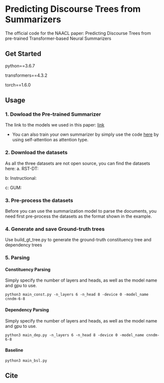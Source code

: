 # Predicting Discourse Trees from Summarizers
The official code for the NAACL paper: Predicting Discourse Trees from pre-trained  Transformer-based Neural Summarizers

## Get Started
python==3.6.7

transformers==4.3.2

torch==1.6.0

## Usage
### 1. Dowload the Pre-trained Summarizer 
The link to the models we used in this paper: [link]()
* You can also train your own summarizer by simply use the code [here]() by using self-attention as attention type.
### 2. Download the datasets
As all the three datasets are not open source, you can find the datasets here:
a. RST-DT: 

b: Instructional: 

c: GUM: 

### 3. Pre-process the datasets
Before you can use the summarization model to parse the documents, you need first pre-process the datasets as the format shown in the example.
### 4. Generate and save Ground-truth trees
Use build_gt_tree.py to generate the ground-truth constituency tree and dependency trees
### 5. Parsing
#### Constituency Parsing
Simply specify the number of layers and heads, as well as the model name and gpu to use.
```
python3 main_const.py -n_layers 6 -n_head 8 -device 0 -model_name cnndm-6-8
```
#### Dependency Parsing
Simply specify the number of layers and heads, as well as the model name and gpu to use.
```
python3 main_dep.py -n_layers 6 -n_head 8 -device 0 -model_name cnndm-6-8
```
#### Baseline
```
python3 main_bsl.py
```

## Cite


